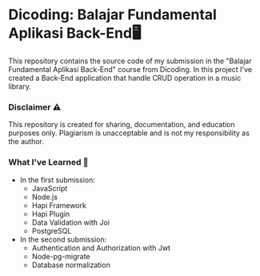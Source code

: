 # Dicoding: Balajar Fundamental Aplikasi Back-End🖥️
This repository contains the source code of my submission in the "Balajar Fundamental Aplikasi Back-End" course from Dicoding. In this project I've created a Back-End application that handle CRUD operation in a music library.

### Disclaimer ⚠️
This repository is created for sharing, documentation, and education purposes only. Plagiarism is unacceptable and is not my responsibility as the author.

### What I've Learned 📑
* In the first submission:
    * JavaScript
    * Node.js
    * Hapi Framework
    * Hapi Plugin
    * Data Validation with Joi
    * PostgreSQL
* In the second submission: 
    * Authentication and Authorization with Jwt
    * Node-pg-migrate
    * Database normalization
